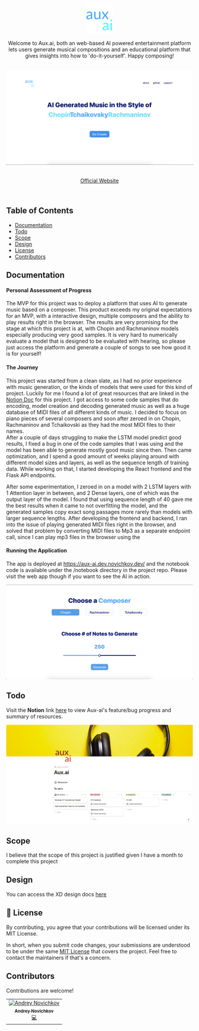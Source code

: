 <p align="center">
  <a href="">
    <img alt="logo" src="docs/media/logo.png"> 
  </a>
</p>
<p align="center">
Welcome to Aux.ai, both an web-based AI powered entertainment platform lets users generate musical compositions and an educational platform that gives insights into how to 'do-it-yourself'. Happy composing! 
</p>
<br>
<div align="center">
    <img src="docs/media/homepage1.png" alt="homepage"/>
</div>
<br>
<p align="center"><a href="https://aux-ai.dev.novichkov.dev/">Official Website</a></p>
<br>

## Table of Contents
-   [Documentation](#documentation)
-   [Todo](#todo)
-   [Scope](#scope)
-   [Design](#design)
-   [License](#license)
-   [Contributors](#contributors)

<a name="documentation"/>

## Documentation

#### Personal Assessment of Progress
The MVP for this project was to deploy a platform that uses AI to generate music based on a composer. This product exceeds
my original expectations for an MVP, with a interactive design, multiple composers and the ability to play results right in the browser. 
The results are very promising for the stage at which this project is at, with Chopin and Rachmaninov models especially producing very good samples. It is very hard
to numerically evaluate a model that is designed to be evaluated with hearing, so please just access the platform and generate a couple of songs to see how good it is for yourself!
   
#### The Journey
This project was started from a clean slate, as I had no prior experience with music generation, or the kinds of models that were used for this kind of project. 
Luckily for me I found a lot of great resources that are linked in the <a href="">Notion Doc</a> for this project. I got access to some code samples that do encoding, model creation and decoding generated music as well as a huge database of MIDI files of all different kinds of music.
I decided to focus on piano pieces of several composers and soon after zeroed in on Chopin, Rachmaninov and Tchaikovski as they had the most MIDI files to their names.   
After a couple of days struggling to make the LSTM model predict good results, I fixed a bug in one of the code samples that I was using and the model has been able to generate mostly good music since then. Then came optimization, and I spend a good amount of weeks playing around with different model
sizes and layers, as well as the sequence length of training data. While working on that, I started developing the React frontend and the Flask API endpoints.  
  
  
After some experimentation, I zeroed in on a model with 2 LSTM layers with 1 Attention layer in between, and 2 Dense layers, one of which was the output layer of the model. I found that using sequence length of 40 gave me the best results when it came to not overfitting the model, and the generated samples 
copy exact song passages more rarely than models with larger sequence lengths. After developing the frontend and backend, I ran into the issue of playing generated MIDI files right in the browser, and solved that problem by converting MIDI files to Mp3 as a separate endpoint call, since I can play mp3 files in
the browser using the <audio> html element. I then ran into the issue where my model weights for the three composers were too big to deploy right to the server, so I am utilizing AWS s3 to download the model files when the API initializes. 

#### Running the Application

The app is deployed at https://aux-ai.dev.novichkov.dev/ and the notebook code is available under the /notebook directory in the project repo. Please visit the web app though if you want to see the AI in action.   

<div align="center">
    <img src="docs/media/homepage2.png" alt="homepage"/>
</div>


<a name="todo"/>

## Todo

Visit the <b>Notion</b> link [here](https://www.notion.so/Aux-ai-e06290086c764ebcb89dc5621e4d7d20) to view Aux-ai's feature/bug progress and summary of resources.

![Notion](/docs/media/notion.png)

<a name="scope"/>

## Scope

I believe that the scope of this project is justified given I have a month to complete this project


<a name="design"/>

## Design
You can access the XD design docs [here](https://xd.adobe.com/view/b53c1d42-25cc-4bbd-5046-bc056b108fba-c30d/)

<a name="license"></a>

## 📝 License

By contributing, you agree that your contributions will be licensed under its MIT License.

In short, when you submit code changes, your submissions are understood to be under the same [MIT License](http://choosealicense.com/licenses/mit/) that covers the project. Feel free to contact the maintainers if that's a concern.

<a name="contributors"></a>

## Contributors

Contributions are welcome! 

<table>
  <tr>
    <td align="center"><a href="https://github.com/apnovichkov"><img src="https://avatars.githubusercontent.com/u/10799956?v=4" width="75px;" alt="Andrey Novichkov"/><br /><sub><b>Andrey Novichkov</b></sub></a><br /><a href="https://github.com/APNovichkov/aux-ai-api/commits?author=APNovichkov" title="Code">💻</a></td>
  </tr>
</table>
